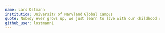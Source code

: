 ```yaml
---
name: Lars Ostmann
institution: University of Maryland Global Campus
quote: Nobody ever grows up, we just learn to live with our childhood selves
github_user: lostmann1
---
```

